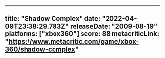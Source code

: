 
---
title: "Shadow Complex"
date: "2022-04-09T23:38:29.783Z"
releaseDate: "2009-08-19"
platforms: ["xbox360"]
score: 88
metacriticLink: "https://www.metacritic.com/game/xbox-360/shadow-complex"
---
